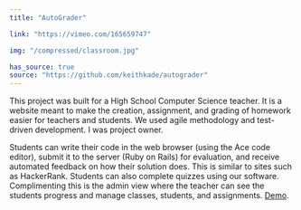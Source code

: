 ```yaml
---
title: "AutoGrader"

link: "https://vimeo.com/165659747"

img: "/compressed/classroom.jpg"

has_source: true
source: "https://github.com/keithkade/autograder"
---
```


This project was built for a High School Computer Science teacher. It is a website meant to make the creation, assignment, and grading of homework easier for teachers and students. We used agile methodology and test-driven development. I was project owner.

Students can write their code in the web browser (using the Ace code editor), submit it to the server (Ruby on Rails) for evaluation, and receive automated feedback on how their solution does. This is similar to sites such as HackerRank. Students can also complete quizzes using our software. Complimenting this is the admin view where the teacher can see the students progress and manage classes, students, and assignments. <a target="_blank" href="https://vimeo.com/165659747">Demo</a>.
